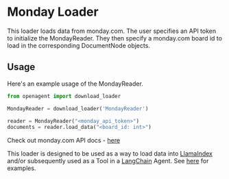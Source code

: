 # Monday Loader

This loader loads data from monday.com. The user specifies an API token to initialize the MondayReader. They then specify a monday.com board id to load in the corresponding DocumentNode objects.

## Usage

Here's an example usage of the MondayReader.

```python
from openagent import download_loader

MondayReader = download_loader('MondayReader')

reader = MondayReader("<monday_api_token>")
documents = reader.load_data("<board_id: int>")

```

Check out monday.com API docs - [here](https://developer.monday.com/apps/docs/mondayapi)

This loader is designed to be used as a way to load data into [LlamaIndex](https://github.com/jerryjliu/gpt_index/tree/main/gpt_index) and/or subsequently used as a Tool in a [LangChain](https://github.com/hwchase17/langchain) Agent. See [here](https://github.com/jerryjliu/openagent) for examples.
